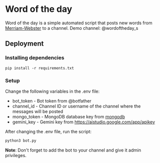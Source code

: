 # Word of the day 
Word of the day is a simple automated script that posts new words from [Merriam-Webster](https://merriam-webster.com/) to a channel. Demo channel: @wordoftheday_s

## Deployment

### Installing dependencies

```
pip install -r requirements.txt
```

### Setup
Change the following variables in the .env file:

* bot_token - Bot token from @botfather
* channel_id - Channel ID or username of the channel where the messages will be posted
* mongo_token - MongoDB database key from [mongodb](https://mongodb.com)
* gemini_key - Gemini key from https://aistudio.google.com/app/apikey

After changing the .env file, run the script:
 ```sh
 python3 bot.py
 ```

**Note**: Don't forget to add the bot to your channel and give it admin privileges.
